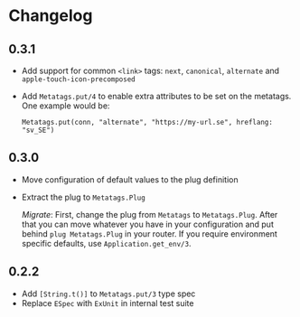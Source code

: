 # Changelog

## 0.3.1
- Add support for common `<link>` tags: `next`, `canonical`, `alternate`
  and `apple-touch-icon-precomposed`
- Add `Metatags.put/4` to enable extra attributes to be set on the metatags.
  One example would be:

  `Metatags.put(conn, "alternate", "https://my-url.se",
  hreflang: "sv_SE")`

## 0.3.0
- Move configuration of default values to the plug definition
- Extract the plug to `Metatags.Plug`

  *Migrate*:
  First, change the plug from `Metatags` to `Metatags.Plug`.
  After that you can move whatever you have in your configuration and put
  behind `plug Metatags.Plug` in your router. If you require environment
  specific defaults, use `Application.get_env/3`.

## 0.2.2
- Add `[String.t()]` to `Metatags.put/3` type spec
- Replace `ESpec` with `ExUnit` in internal test suite
